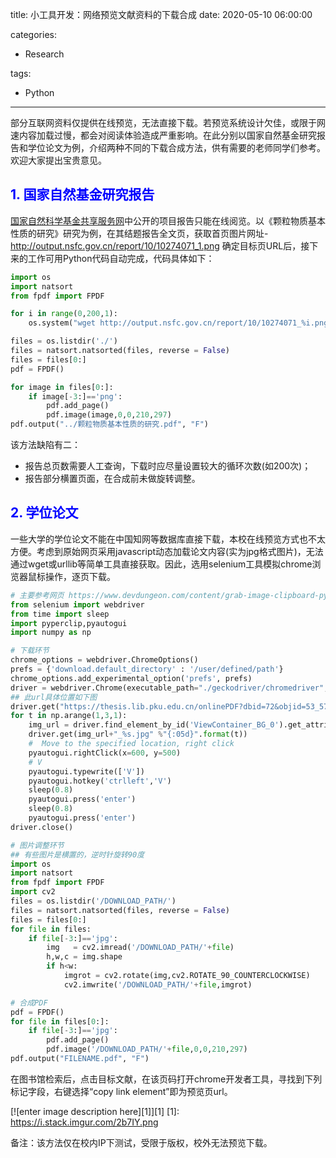 title: 小工具开发：网络预览文献资料的下载合成
date: 2020-05-10 06:00:00

categories:

- Research

tags:

- Python

---
部分互联网资料仅提供在线预览，无法直接下载。若预览系统设计欠佳，或限于网速内容加载过慢，都会对阅读体验造成严重影响。在此分别以国家自然基金研究报告和学位论文为例，介绍两种不同的下载合成方法，供有需要的老师同学们参考。欢迎大家提出宝贵意见。
<!--more-->
## <font color="blue"> 1. 国家自然基金研究报告</font> 
[国家自然科学基金共享服务网](http://output.nsfc.gov.cn/)中公开的项目报告只能在线阅览。以《颗粒物质基本性质的研究》研究为例，在其结题报告全文页，获取首页图片网址-http://output.nsfc.gov.cn/report/10/10274071_1.png
确定目标页URL后，接下来的工作可用Python代码自动完成，代码具体如下：    

```python
import os
import natsort
from fpdf import FPDF

for i in range(0,200,1):
    os.system("wget http://output.nsfc.gov.cn/report/10/10274071_%i.png" %i)

files = os.listdir('./')
files = natsort.natsorted(files, reverse = False)
files = files[0:]
pdf = FPDF()

for image in files[0:]:
    if image[-3:]=='png':
        pdf.add_page()  
        pdf.image(image,0,0,210,297)  
pdf.output("../颗粒物质基本性质的研究.pdf", "F")  
```
该方法缺陷有二：    
* 报告总页数需要人工查询，下载时应尽量设置较大的循环次数(如200次)；
* 报告部分横置页面，在合成前未做旋转调整。    


## <font color="blue"> 2. 学位论文</font> 
一些大学的学位论文不能在中国知网等数据库直接下载，本校在线预览方式也不太方便。考虑到原始网页采用javascript动态加载论文内容(实为jpg格式图片)，无法通过wget或urllib等简单工具直接获取。因此，选用selenium工具模拟chrome浏览器鼠标操作，逐页下载。

```python
# 主要参考网页 https://www.devdungeon.com/content/grab-image-clipboard-python-pillow
from selenium import webdriver
from time import sleep
import pyperclip,pyautogui
import numpy as np

# 下载环节
chrome_options = webdriver.ChromeOptions()
prefs = {'download.default_directory' : '/user/defined/path'}
chrome_options.add_experimental_option('prefs', prefs)
driver = webdriver.Chrome(executable_path="./geckodriver/chromedriver", chrome_options=chrome_options)
## 此url具体位置如下图
driver.get("https://thesis.lib.pku.edu.cn/onlinePDF?dbid=72&objid=53_57_54_50_56_49&flag=online")
for t in np.arange(1,3,1):
    img_url = driver.find_element_by_id('ViewContainer_BG_0').get_attribute('src')[:-10]
    driver.get(img_url+"_%s.jpg" %"{:05d}".format(t))
    #  Move to the specified location, right click
    pyautogui.rightClick(x=600, y=500)
    # V
    pyautogui.typewrite(['V'])
    pyautogui.hotkey('ctrlleft','V')
    sleep(0.8)
    pyautogui.press('enter')
    sleep(0.8)
    pyautogui.press('enter')
driver.close()

# 图片调整环节
## 有些图片是横置的，逆时针旋转90度
import os
import natsort
from fpdf import FPDF
import cv2
files = os.listdir('/DOWNLOAD_PATH/')
files = natsort.natsorted(files, reverse = False)
files = files[0:]
for file in files:
    if file[-3:]=='jpg':
        img   = cv2.imread('/DOWNLOAD_PATH/'+file)
        h,w,c = img.shape
        if h<w:
            imgrot = cv2.rotate(img,cv2.ROTATE_90_COUNTERCLOCKWISE)
            cv2.imwrite('/DOWNLOAD_PATH/'+file,imgrot)         

# 合成PDF    
pdf = FPDF()
for file in files[0:]:
    if file[-3:]=='jpg':
        pdf.add_page()  
        pdf.image('/DOWNLOAD_PATH/'+file,0,0,210,297)  
pdf.output("FILENAME.pdf", "F")        
```

在图书馆检索后，点击目标文献，在该页码打开chrome开发者工具，寻找到下列标记字段，右键选择“copy link element”即为预览页url。

[![enter image description here][1]][1]
  [1]: https://i.stack.imgur.com/2b7IY.png

备注：该方法仅在校内IP下测试，受限于版权，校外无法预览下载。
